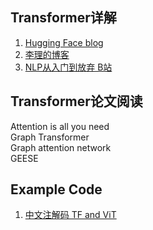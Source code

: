 ## Transformer详解
1. [Hugging Face blog](https://huggingface.co/course/chapter1/3?fw=pt)
2. [李理的博客](http://fancyerii.github.io/tags/#Transformer)
3. [NLP从入门到放弃  B站](https://space.bilibili.com/414678948?from=search&seid=5857392891321874094&spm_id_from=333.337.0.0)
## Transformer论文阅读
Attention is all you need\
Graph Transformer\
Graph attention network\
GEESE

## Example Code
1. [中文注解码 TF and ViT](transformers/) 
